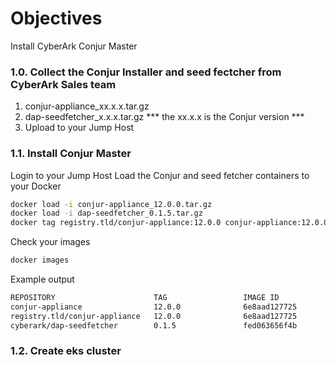# Objectives
Install CyberArk Conjur Master

### 1.0. Collect the Conjur Installer and seed fectcher from CyberArk Sales team
1. conjur-appliance_xx.x.x.tar.gz
2. dap-seedfetcher_x.x.x.tar.gz
   *** the xx.x.x is the Conjur version ***
3. Upload to your Jump Host

### 1.1. Install Conjur Master

Login to your Jump Host
Load the Conjur and seed fetcher containers to your Docker
```bash
docker load -i conjur-appliance_12.0.0.tar.gz
docker load -i dap-seedfetcher_0.1.5.tar.gz
docker tag registry.tld/conjur-appliance:12.0.0 conjur-appliance:12.0.0
```
Check your images
```bash
docker images
```
Example output
```bash
REPOSITORY                      TAG                 IMAGE ID            CREATED             SIZE
conjur-appliance                12.0.0              6e8aad127725        2 months ago        1.19GB
registry.tld/conjur-appliance   12.0.0              6e8aad127725        2 months ago        1.19GB
cyberark/dap-seedfetcher        0.1.5               fed063656f4b        8 months ago        30MB
```
### 1.2. Create eks cluster

